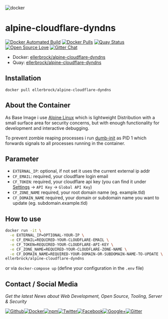 ![docker](https://github.frapsoft.com/top/docker-security.jpg)

# alpine-cloudflare-dyndns

[![Docker Automated Build](https://img.shields.io/docker/automated/ellerbrock/alpine-cloudflare-dyndns.svg)](https://hub.docker.com/r/ellerbrock/alpine-cloudflare-dyndns/) [![Docker Pulls](https://img.shields.io/docker/pulls/ellerbrock/alpine-cloudflare-dyndns.svg)](https://hub.docker.com/r/ellerbrock/alpine-cloudflare-dyndns/) [![Quay Status](https://quay.io/repository/ellerbrock/alpine-cloudflare-dyndns/status "Docker Repository on Quay")](https://quay.io/repository/ellerbrock/alpine-cloudflare-dyndns)[![Open Source Love](https://badges.frapsoft.com/os/v1/open-source.svg)](https://github.com/ellerbrock/open-source-badges/) [![Gitter Chat](https://badges.gitter.im/frapsoft/frapsoft.svg)](https://gitter.im/frapsoft/frapsoft/)

- Docker: [ellerbrock/alpine-cloudflare-dyndns](https://hub.docker.com/r/ellerbrock/alpine-cloudflare-dyndns/)
- Quay: [ellerbrock/alpine-cloudflare-dyndns](https://quay.io/repository/ellerbrock/alpine-cloudflare-dyndns)

## Installation

`docker pull ellerbrock/alpine-cloudflare-dyndns`

## About the Container

As Base Image i use [Alpine Linux](https://alpinelinux.org/) which is lightweight Distribution with a small surface area for security concerns, but with enough functionality for development and interactive debugging.

To prevent zombie reaping processes i run [dumb-init](https://github.com/Yelp/dumb-init) as PID 1 which forwards signals to all processes running in the container. 

## Parameter

- `EXTERNAL_IP`: optional, if not set it uses the current external ip addr
- `CF_EMAIL`: required, your cloudflare login email
- `CF_TOKEN`: required, your cloudflare api key (you can find it under [Settings](https://www.cloudflare.com/a/account/my-account) -> `API Key` -> `Global API Key`)
- `CF_ZONE_NAME` required, your root domain name (eg. example.tld)
- `CF_DOMAIN_NAME` required, your domain or subdomain name you want to update (eg. subdomain.example.tld)

## How to use

```bash
docker run -it \
  -e EXTERNAL_IP=OPTIONAL-YOUR-IP \
  -e CF_EMAIL=REQUIRED-YOUR-CLOUDFLARE-EMAIL \
  -e CF_TOKEN=REQUIRED-YOUR-CLOUDFLARE-API-KEY \
  -e CF_ZONE_NAME=REQUIRED-YOUR-CLOUDFLARE-ZONE-NAME \
  -e CF_DOMAIN_NAME=REQUIRED-YOUR-DOMAIN-OR-SUBDOMAIN-NAME-TO-UPDATE \
ellerbrock/alpine-cloudflare-dyndns
```

or via `docker-compose up` (define your configuration in the `.env` file)

## Contact / Social Media

_Get the latest News about Web Development, Open Source, Tooling, Server & Security_

[![Github](https://github.frapsoft.com/social/github.png)](https://github.com/ellerbrock/)[![Docker](https://github.frapsoft.com/social/docker.png)](https://hub.docker.com/u/ellerbrock/)[![npm](https://github.frapsoft.com/social/npm.png)](https://www.npmjs.com/~ellerbrock)[![Twitter](https://github.frapsoft.com/social/twitter.png)](https://twitter.com/frapsoft/)[![Facebook](https://github.frapsoft.com/social/facebook.png)](https://www.facebook.com/frapsoft/)[![Google+](https://github.frapsoft.com/social/google-plus.png)](https://plus.google.com/116540931335841862774)[![Gitter](https://github.frapsoft.com/social/gitter.png)](https://gitter.im/frapsoft/frapsoft/)
